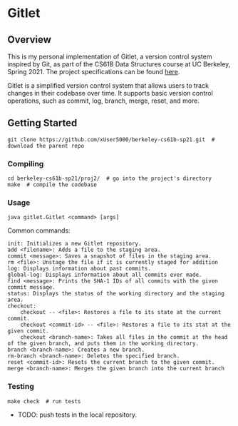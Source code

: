 # Gitlet

## Overview
This is my personal implementation of Gitlet, a version control system inspired by Git, as part of the CS61B Data Structures course at UC Berkeley, Spring 2021. The project specifications can be found [here](https://sp21.datastructur.es/materials/proj/proj2/proj2#going-remote-extra-credit).

Gitlet is a simplified version control system that allows users to track changes in their codebase over time. It supports basic version control operations, such as commit, log, branch, merge, reset, and more.

## Getting Started
```shell
git clone https://github.com/xUser5000/berkeley-cs61b-sp21.git  # download the parent repo
```

### Compiling
```shell
cd berkeley-cs61b-sp21/proj2/  # go into the project's directory
make  # compile the codebase
```

### Usage
```shell
java gitlet.Gitlet <command> [args]
```

Common commands:
```
init: Initializes a new Gitlet repository.
add <filename>: Adds a file to the staging area.
commit <message>: Saves a snapshot of files in the staging area.
rm <file>: Unstage the file if it is currently staged for addition
log: Displays information about past commits.
global-log: Displays information about all commits ever made.
find <message>: Prints the SHA-1 IDs of all commits with the given commit message.
status: Displays the status of the working directory and the staging area.
checkout:
    checkout -- <file>: Restores a file to its state at the current commit.
    checkout <commit-id> -- <file>: Restores a file to its stat at the given commit.
    checkout <branch-name>: Takes all files in the commit at the head of the given branch, and puts them in the working directory.
branch <branch-name>: Creates a new branch.
rm-branch <branch-name>: Deletes the specified branch.
reset <commit-id>: Resets the current branch to the given commit.
merge <branch-name>: Merges the given branch into the current branch
```

### Testing
```shell
make check  # run tests
```
- TODO: push tests in the local repository.
